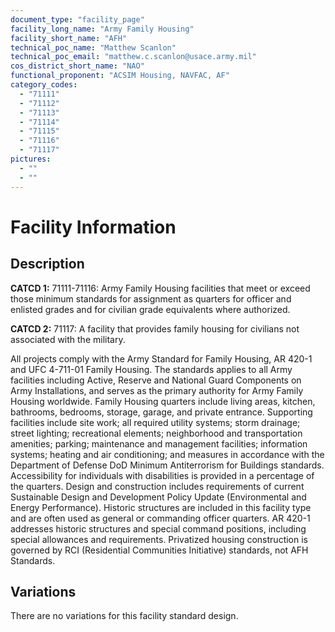 ```yaml
---
document_type: "facility_page"
facility_long_name: "Army Family Housing"
facility_short_name: "AFH"
technical_poc_name: "Matthew Scanlon"
technical_poc_email: "matthew.c.scanlon@usace.army.mil"
cos_district_short_name: "NAO"
functional_proponent: "ACSIM Housing, NAVFAC, AF"
category_codes:
  - "71111"
  - "71112"
  - "71113"
  - "71114"
  - "71115"
  - "71116"
  - "71117"
pictures:
  - ""
  - ""
---
```


# Facility Information

## Description

**CATCD 1:** 71111-71116: Army Family Housing facilities that meet or exceed those minimum standards for assignment as quarters for officer and enlisted grades and for civilian grade equivalents where authorized.

**CATCD 2:** 71117: A facility that provides family housing for civilians not associated with the military.

All projects comply with the Army Standard for Family Housing, AR 420-1 and UFC 4-711-01 Family Housing. The standards applies to all Army facilities including Active, Reserve and National Guard Components on Army Installations, and serves as the primary authority for Army Family Housing worldwide. Family Housing quarters include living areas, kitchen, bathrooms, bedrooms, storage, garage, and private entrance. Supporting facilities include site work; all required utility systems; storm drainage; street lighting; recreational elements; neighborhood and transportation amenities; parking; maintenance and management facilities; information systems; heating and air conditioning; and measures in accordance with the Department of Defense DoD Minimum Antiterrorism for Buildings standards. Accessibility for individuals with disabilities is provided in a percentage of the quarters. Design and construction includes requirements of current Sustainable Design and Development Policy Update (Environmental and Energy Performance). Historic structures are included in this facility type and are often used as general or commanding officer quarters. AR 420-1 addresses historic structures and special command positions, including special allowances and requirements. Privatized housing construction is governed by RCI (Residential Communities Initiative) standards, not AFH Standards.

## Variations

There are no variations for this facility standard design.
